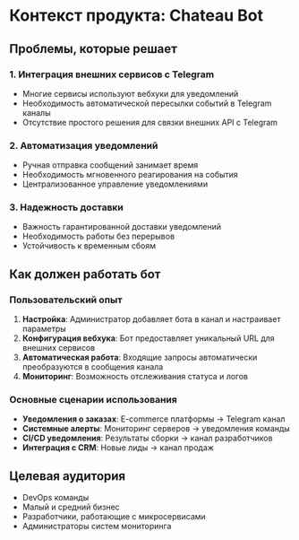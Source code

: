 # Контекст продукта: Chateau Bot

## Проблемы, которые решает

### 1. Интеграция внешних сервисов с Telegram
- Многие сервисы используют вебхуки для уведомлений
- Необходимость автоматической пересылки событий в Telegram каналы
- Отсутствие простого решения для связки внешних API с Telegram

### 2. Автоматизация уведомлений
- Ручная отправка сообщений занимает время
- Необходимость мгновенного реагирования на события
- Централизованное управление уведомлениями

### 3. Надежность доставки
- Важность гарантированной доставки уведомлений
- Необходимость работы без перерывов
- Устойчивость к временным сбоям

## Как должен работать бот

### Пользовательский опыт
1. **Настройка**: Администратор добавляет бота в канал и настраивает параметры
2. **Конфигурация вебхука**: Бот предоставляет уникальный URL для внешних сервисов
3. **Автоматическая работа**: Входящие запросы автоматически преобразуются в сообщения канала
4. **Мониторинг**: Возможность отслеживания статуса и логов

### Основные сценарии использования
- **Уведомления о заказах**: E-commerce платформы → Telegram канал
- **Системные алерты**: Мониторинг серверов → уведомления команды
- **CI/CD уведомления**: Результаты сборки → канал разработчиков
- **Интеграция с CRM**: Новые лиды → канал продаж

## Целевая аудитория
- DevOps команды
- Малый и средний бизнес
- Разработчики, работающие с микросервисами
- Администраторы систем мониторинга 